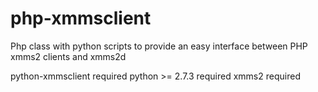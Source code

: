 php-xmmsclient
==============

Php class with python scripts to provide an easy interface between PHP xmms2 clients and xmms2d

python-xmmsclient required
python >= 2.7.3 required
xmms2 required